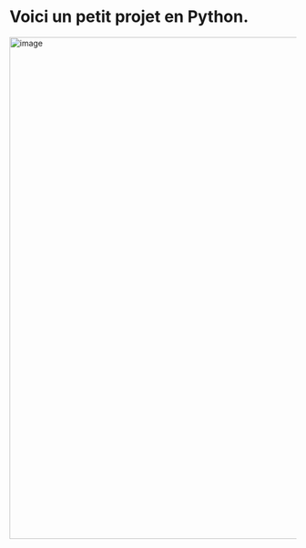 # Voici un petit projet en Python.

<img width="882" alt="image" src="https://github.com/user-attachments/assets/6a2f4fba-180b-4c5b-93e9-8e6f276a1d42" />
